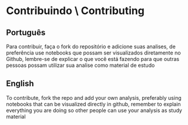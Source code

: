 # Contribuindo \ Contributing

## Português
Para contribuir, faça o fork do repositório e adicione suas analises, de preferência use notebooks 
que possam ser visualizados diretamente no Github, lembre-se de explicar o que você está fazendo para
que outras pessoas possam utilizar sua analise como material de estudo

## English
To contribute, fork the repo and add your own analysis, preferably using notebooks that can be visualized 
directly in github, remember to explain everything you are doing so other people can use your analysis as 
study material
